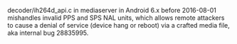 decoder/ih264d_api.c in mediaserver in Android 6.x before 2016-08-01 mishandles invalid PPS and SPS NAL units, which allows remote attackers to cause a denial of service (device hang or reboot) via a crafted media file, aka internal bug 28835995.